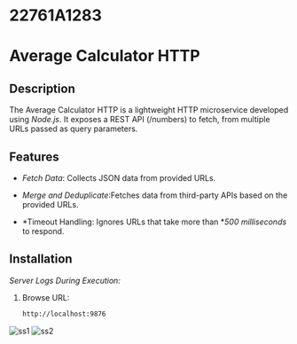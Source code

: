 # 22761A1283
# Average Calculator HTTP

## Description
The  Average Calculator HTTP is a lightweight HTTP microservice developed using *Node.js*. It exposes a REST API (/numbers) to fetch, from multiple URLs passed as query parameters.

## Features
- *Fetch Data*: Collects JSON data from provided URLs.
- *Merge and Deduplicate*:Fetches data from third-party APIs based on the provided URLs.


- *Timeout Handling: Ignores URLs that take more than **500 milliseconds* to respond.

## Installation

*Server Logs During Execution:*

1. Browse URL:
   ```bash
   http://localhost:9876
![ss1](https://github.com/user-attachments/assets/f6eab33c-5aca-4a2c-bea4-20d7da2a8503)
![ss2](https://github.com/user-attachments/assets/db8a8bde-9f41-45ea-a6c5-b0d68a1771e8)
